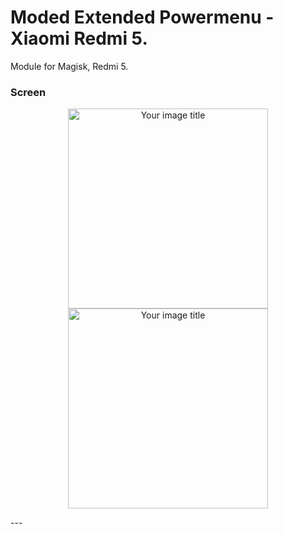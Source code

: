# Moded Extended Powermenu - Xiaomi Redmi 5.
Module for Magisk, Redmi 5.

### Screen
<p align="center">
<img src="https://i.imgur.com/BRvH8K8.gif" alt="Your image title" width="320"/>   <img src="https://i.imgur.com/QQuFUEZ.jpg" alt="Your image title" width="320"/>
</p>
---
